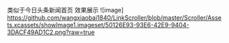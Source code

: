  类似于今日头条新闻首页
 效果展示
 ![image] https://github.com/wangxiaobai1840/LinkScroller/blob/master/Scroller/Assets.xcassets/showImage1.imageset/50126E93-93E6-42E9-9404-3DACF49AD1C2.png?raw=true
